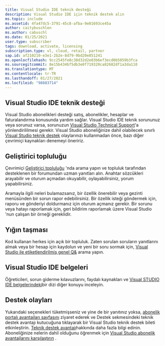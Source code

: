 ```yaml
---
title: Visual Studio IDE teknik desteği
description: Visual Studio IDE için teknik destek alın
ms.topic: include
ms.assetid: 4fa47dc5-3791-45c8-afba-9e01693ce45a
author: caitybuschlen
ms.author: cabuschl
ms.date: 01/25/2021
user.type: subscriber
tags: download, activate, licensing
subscription.type: vl, cloud, retail, partner
sap.id: af210210-e3e1-2b2e-8d79-9bd20e851241
ms.openlocfilehash: 9cc2545fe8c38d32d2e03b6ef3ecd0b5059b3fca
ms.sourcegitcommit: 8e15b434bf5db3e0f719320ca82682df1a3da110
ms.translationtype: MT
ms.contentlocale: tr-TR
ms.lasthandoff: 01/27/2021
ms.locfileid: "98883714"
---
```

## <a name="visual-studio-ide-technical-support"></a>Visual Studio IDE teknik desteği  

Visual Studio abonelikleri desteği satış, abonelikler, hesaplar ve faturalandırma konusunda yardım sağlar. Visual Studio IDE teknik sorununuz veya sorunuz varsa, sorunuzun [Visual Studio Technical Support](https://visualstudio.microsoft.com/vs/support/)'a yönlendirililmesi gerekir. Visual Studio aboneliğinize dahil olabilecek sınırlı [Visual Studio teknik destek](https://docs.microsoft.com/visualstudio/subscriptions/vs-tech-support) olaylarınızı kullanmadan önce, bazı diğer çevrimiçi kaynakları denemeyi öneririz.

## <a name="developer-community"></a>Geliştirici topluluğu 

Çevrimiçi [Geliştirici topluluğu](https://developercommunity.visualstudio.com/) 'nda arama yapın ve topluluk tarafından desteklenen bir forumundan uzman yanıtları alın. Anahtar sözcükleri arayabilir ve oturum açmadan okuyabilir, oylayabilirsiniz, yorum yapabilirsiniz.  

Aramayla ilgili neleri bulamazsanız, bir özellik önerebilir veya gezinti menüsünden bir sorun rapor edebilirsiniz. Bir özellik isteği göndermek için, raporu ve gönderiyi doldurmanız için oturum açmanız gerekir. Bir sorunu veya hatayı raporlamak için, geri bildirim raporlamak üzere Visual Studio 'nun çalışan bir örneği gereklidir.   

## <a name="stack-overflow"></a>Yığın taşması 

Kod kullanan herkes için açık bir topluluk. Zaten sorulan soruların yanıtlarını almak veya bir hesap için kaydolun ve yeni bir soru sormak için, [Visual Studio ile etiketlendirilmiş genel Q&](https://stackoverflow.com/questions/tagged/visual-studio?tab=Newest) arama yapın.  

## <a name="visual-studio-ide-documentation"></a>Visual Studio IDE belgeleri 

Öğreticileri, sorun giderme kılavuzlarını, faydalı kaynakları ve [Visual STUDIO IDE belgelerindeki](https://docs.microsoft.com/visualstudio/ide/)bir dizi diğer konuyu inceleyin. 

## <a name="support-incidents"></a>Destek olayları 

Yukarıdaki seçenekleri tüketmişseniz ve yine de bir yanıtınız yoksa, [abonelik portalı avantajları sayfasını](https://my.visualstudio.com/Benefits) ziyaret ederek ve Destek sekmesindeki teknik destek avantajı kutucuğuna tıklayarak bir Visual Studio teknik destek bileti etkinleştirin. [Teknik destek avantajı](https://docs.microsoft.com/visualstudio/subscriptions/vs-tech-support)hakkında daha fazla bilgi edinin. Aboneliğinize nelerin dahil olduğunu öğrenmek için [Visual Studio abonelik avantajlarını karşılaştırın](https://visualstudio.microsoft.com/vs/benefits/#azure?cat=visual-studio-enterprise-subscription) .